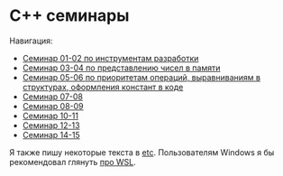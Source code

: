# C++ семинары

Навигация:
- [Семинар 01-02 по инструментам разработки](sem01-02)
- [Семинар 03-04 по представлению чисел в памяти](sem03-04)
- [Семинар 05-06 по приоритетам операций, выравниваниям в структурах, оформления констант в коде](sem05-06)
- [Семинар 07-08](sem07-08)
- [Семинар 08-09](sem08-09)
- [Семинар 10-11](sem10-11)
- [Семинар 12-13](sem12-13)
- [Семинар 14-15](sem14-15)

Я также пишу некоторые текста в [etc](etc). Пользователям Windows я бы рекомендовал глянуть [про WSL](etc/wsl.md).
